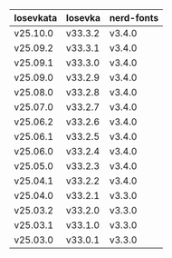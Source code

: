 | Iosevkata | Iosevka | nerd-fonts |
| :-------- | :------ | :--------- |
| v25.10.0  | v33.3.2 | v3.4.0     |
| v25.09.2  | v33.3.1 | v3.4.0     |
| v25.09.1  | v33.3.0 | v3.4.0     |
| v25.09.0  | v33.2.9 | v3.4.0     |
| v25.08.0  | v33.2.8 | v3.4.0     |
| v25.07.0  | v33.2.7 | v3.4.0     |
| v25.06.2  | v33.2.6 | v3.4.0     |
| v25.06.1  | v33.2.5 | v3.4.0     |
| v25.06.0  | v33.2.4 | v3.4.0     |
| v25.05.0  | v33.2.3 | v3.4.0     |
| v25.04.1  | v33.2.2 | v3.4.0     |
| v25.04.0  | v33.2.1 | v3.3.0     |
| v25.03.2  | v33.2.0 | v3.3.0     |
| v25.03.1  | v33.1.0 | v3.3.0     |
| v25.03.0  | v33.0.1 | v3.3.0     |
